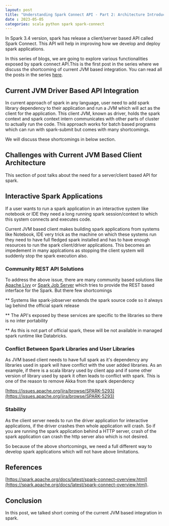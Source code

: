 ```yaml
---
layout: post
title: "Understanding Spark Connect API - Part 2: Architecture Introduction"
date : 2023-05-05
categories: scala python spark spark-connect
---
```


In Spark 3.4 version, spark has release a client/server based API called Spark Connect. This API will help in improving how we develop and deploy spark applications.

In this series of blogs, we are going to explore various functionalities exposed by spark connect API.This is the first post in the series where we discuss the shortcoming of current JVM based integration. You can read all the posts in the series [here](/categories/spark-connect).


## Current JVM Driver Based API Integration

In current approach of spark in any language, user need to add spark library dependency to their application and run a JVM which will act as the client for the application. This client JVM, known as driver,  holds the spark context and spark context intern communicates with other parts of cluster to actually run the code. This approach works for batch based programs which can run with spark-submit but comes with many shortcomings.

We will discuss these shortcomings in below section.

## Challenges with Current JVM Based Client Architecture

This section of post talks about the need for a server/client based API for spark.

## Interactive Spark Applications

If a user wants to run a spark application in an interactive system like notebook or IDE they need a long running spark session/context to which this system connects and executes code.

Current JVM based client makes building spark applications from systems like Notebook, IDE very trick as the machine on which these systems run they need to have full fledged spark installed and has to have enough resources to run the spark client/driver applications. This becomes an impedement in many applcations as stopping the client system will suddenly stop the spark execution also. 

### Community REST API Solutions

To address the above issue, there are many community based solutions like [Apache Livy](https://livy.apache.org/) or [Spark Job Server](https://github.com/spark-jobserver/spark-jobserver) which tries to provide the REST based interface for the Spark. But there few shortcomings

** Systems like spark-jobserver extends the spark source code so it always lag behind the official spark release

** The API's exposed by these services are specific to the libraries so there is no inter portability

** As this is not part of official spark, these will be not available in managed spark runtime like Databricks.


### Conflict Between Spark Libraries and User Libraries

As JVM based client needs to have full spark as it's dependency any libraries used in spark will have conflict with the user added libraries. As an example, if there is a scala library used by client app and if some other version of library used by spark it often leads to conflict with spark. This is one of the reason to remove Akka from the spark dependency

[https://issues.apache.org/jira/browse/SPARK-5293](https://issues.apache.org/jira/browse/SPARK-5293)

### Stability

As the client server needs to run the driver application for interactive applications, if the driver crashes then whole application will crash. So if you are running the spark application behind a HTTP server, crash of the spark application can crash the http server also which is not desired.

So because of the above shortcomings, we need a full different way to develop spark applications which will not have above limitations.


## References

[https://spark.apache.org/docs/latest/spark-connect-overview.html](https://spark.apache.org/docs/latest/spark-connect-overview.html).


## Conclusion

In this post, we talked short coming of the current JVM based integration in spark. 
